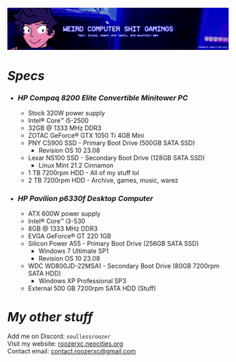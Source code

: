 ![](./stuff/wpcstuff2.png)

# *Specs*
- ### *HP Compaq 8200 Elite Convertible Minitower PC*
  - Stock 320W power supply
  - Intel® Core™ i5-2500
  - 32GB @ 1333 MHz DDR3
  - ZOTAC GeForce® GTX 1050 Ti 4GB Mini
  - PNY CS900 SSD - Primary Boot Drive (500GB SATA SSD)
      - Revision OS 10 23.08
  - Lexar NS100 SSD - Secondary Boot Drive (128GB SATA SSD)
      - Linux Mint 21.2 Cinnamon
  - 1 TB 7200rpm HDD - All of my stuff lol
  - 2 TB 7200rpm HDD - Archive, games, music, warez
- ### *HP Pavilion p6330f Desktop Computer*
  - ATX 600W power supply
  - Intel® Core™ i3-530
  - 8GB @ 1333 MHz DDR3
  - EVGA GeForce® GT 220 1GB
  - Silicon Power A55 - Primary Boot Drive (256GB SATA SSD)
      - Windows 7 Ultimate SP1
      - Revision OS 10 23.08
  - WDC WD800JD-22MSA1 - Secondary Boot Drive (80GB 7200rpm SATA HDD)
      - Windows XP Professional SP3
  - External 500 GB 7200rpm SATA HDD (Stuff)

# *My other stuff*
Add me on Discord: `soullessroozer`<br>
Visit my website: [roozerxc.neocities.org](https://roozerxc.neocities.org/index.html)<br>
Contact email: [contact.roozerxc@gmail.com](mailto:contact.roozerxc@gmail.com)
